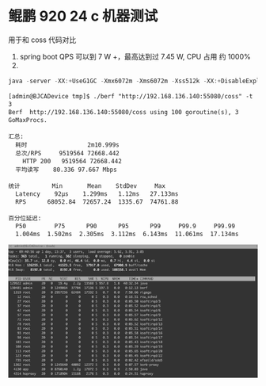 # 鲲鹏 920 24 c 机器测试

用于和  coss 代码对比
1. spring boot QPS 可以到 7 W +，最高达到过 7.45 W, CPU 占用 约 1000%
2. 

```java
java -server -XX:+UseG1GC -Xmx6072m -Xms6072m -Xss512k -XX:+DisableExplicitGC -XX:LargePageSizeInBytes=128m -XX:+HeapDumpOnOutOfMemoryError  -Dfile.encoding=UTF-8 -Dserver.port=55080 -jar springboot-stone-0.0.1.jar
```

```text
[admin@BJCADevice tmp]$ ./berf "http://192.168.136.140:55080/coss" -t 3
Berf  http://192.168.136.140:55080/coss using 100 goroutine(s), 3 GoMaxProcs.

汇总:
  耗时                 2m10.999s
  总次/RPS     9519564 72668.442
    HTTP 200   9519564 72668.442
  平均读写    80.336 97.667 Mbps

统计         Min       Mean    StdDev     Max
  Latency    92µs    1.299ms   1.12ms   27.133ms
  RPS      68052.84  72657.24  1335.67  74761.88

百分位延迟:
  P50        P75      P90      P95      P99     P99.9     P99.99
  1.004ms  1.502ms  2.305ms  3.112ms  6.143ms  11.061ms  17.134ms
```
![img.png](img/img.png)